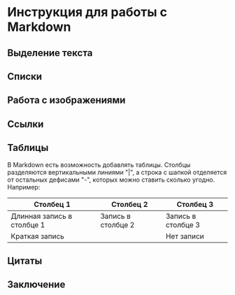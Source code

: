 # Инструкция для работы с Markdown

## Выделение текста

## Списки

## Работа с изображениями

## Ссылки

## Таблицы

В Markdown есть возможность добавлять таблицы. Столбцы разделяются вертикальными линиями "|", а строка с шапкой отделяется от остальных дефисами "-", которых можно ставить сколько угодно. Например:

|Столбец 1|Столбец 2|Столбец 3|
|--|---------|-----|
|Длинная запись в столбце 1|Запись в столбце 2|Запись в столбце 3|
|Краткая запись| |Нет записи|


## Цитаты

## Заключение